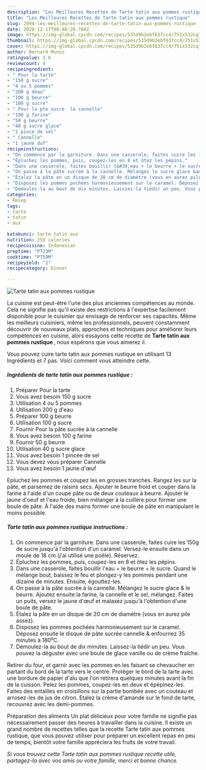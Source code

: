 ```yaml
---
description: "Les Meilleures Recettes de Tarte tatin aux pommes rustique"
title: "Les Meilleures Recettes de Tarte tatin aux pommes rustique"
slug: 2994-les-meilleures-recettes-de-tarte-tatin-aux-pommes-rustique
date: 2020-12-17T08:48:28.708Z
image: https://img-global.cpcdn.com/recipes/535d9b2ebf637cc4/751x532cq70/tarte-tatin-aux-pommes-rustique-photo-principale-de-la-recette.jpg
thumbnail: https://img-global.cpcdn.com/recipes/535d9b2ebf637cc4/751x532cq70/tarte-tatin-aux-pommes-rustique-photo-principale-de-la-recette.jpg
cover: https://img-global.cpcdn.com/recipes/535d9b2ebf637cc4/751x532cq70/tarte-tatin-aux-pommes-rustique-photo-principale-de-la-recette.jpg
author: Bernard Munoz
ratingvalue: 3.6
reviewcount: 4
recipeingredient:
- " Pour la tarte"
- "150 g sucre"
- "4 ou 5 pommes"
- "200 g deau"
- "100 g beurre"
- "100 g sucre"
- " Pour la pte sucre  la cannelle"
- "100 g farine"
- "50 g beurre"
- "40 g sucre glace"
- "1 pince de sel"
- " Cannelle"
- "1 jaune duf"
recipeinstructions:
- "On commence par la garniture. Dans une casserole, faites cuire les 150g de sucre jusqu&#39;à l&#39;obtention d&#39;un caramel. Versez-le ensuite dans un moule de 18 cm (j&#39;ai utilisé une poêle). Réservez."
- "Épluchez les pommes, puis, coupez-les en 8 et ôtez les pépins."
- "Dans une casserole, faites bouillir l&#39;eau + le beurre + le sucre. Quand le mélange bout, baissez le feu et plongez-y les pommes pendant une dizaine de minutes. Ensuite, égouttez-les."
- "On passe à la pâte sucrée à la cannelle. Mélangez le sucre glace &amp; le beurre. Ajoutez ensuite la farine, la cannelle et le sel, mélangez. Faites un puits, versez le jaune d&#39;œuf et malaxez jusqu&#39;à l&#39;obtention d&#39;une boule de pâte."
- "Étalez la pâte en un disque de 20 cm de diamètre (vous en aurez pile assez)."
- "Disposez les pommes pochées harmonieusement sur le caramel. Déposez ensuite le disque de pâte sucrée cannelle &amp; enfournez 35 minutes à 180⁰C."
- "Démoulez-la au bout de dix minutes. Laissez-la tiédir un peu. Vous pouvez la déguster avec une boule de glace vanille ou de crème fraîche."
categories:
- Resep
tags:
- tarte
- tatin
- aux

katakunci: tarte tatin aux 
nutrition: 259 calories
recipecuisine: Indonesian
preptime: "PT23M"
cooktime: "PT59M"
recipeyield: "2"
recipecategory: Dinner

---
```



![Tarte tatin aux pommes rustique](https://img-global.cpcdn.com/recipes/535d9b2ebf637cc4/751x532cq70/tarte-tatin-aux-pommes-rustique-photo-principale-de-la-recette.jpg)

La cuisine est peut-être l'une des plus anciennes compétences au monde. Cela ne signifie pas qu'il existe des restrictions à l'expertise facilement disponible pour le cuisinier qui envisage de renforcer ses capacités. Même les meilleurs cuisiniers, même les professionnels, peuvent constamment découvrir de nouveaux plats, approches et techniques pour améliorer leurs compétences en cuisine, alors essayons cette recette de <strong> Tarte tatin aux pommes rustique </strong>, nous espérons que vous aimerez il.

<!--inarticleads1-->

Vous pouvez cuire tarte tatin aux pommes rustique en utilisant 13 Ingrédients et 7 pas. Voici comment vous atteindre cette.

##### Ingrédients de tarte tatin aux pommes rustique :

1. Préparer  Pour la tarte
1. Vous avez besoin 150 g sucre
1. Utilisation 4 ou 5 pommes
1. Utilisation 200 g d&#39;eau
1. Préparer 100 g beurre
1. Utilisation 100 g sucre
1. Fournir  Pour la pâte sucrée à la cannelle
1. Vous avez besoin 100 g farine
1. Fournir 50 g beurre
1. Utilisation 40 g sucre glace
1. Vous avez besoin 1 pincée de sel
1. Vous devez vous préparer  Cannelle
1. Vous avez besoin 1 jaune d&#39;œuf


Epluchez les pommes et coupez les en grosses tranches. Rangez les sur la pâte, et parsemez de raisins secs. Ajouter le beurre froid et couper dans la farine à l&#39;aide d&#39;un coupe pâte ou de deux couteaux à beurre. Ajouter le jaune d&#39;oeuf et l&#39;eau froide, bien mélanger à la cuillère pour former une boule de pâte. À l&#39;aide des mains former une boule de pâte en manipulant le moins possible. 

<!--inarticleads2-->

##### Tarte tatin aux pommes rustique instructions :

1. On commence par la garniture. Dans une casserole, faites cuire les 150g de sucre jusqu&#39;à l&#39;obtention d&#39;un caramel. Versez-le ensuite dans un moule de 18 cm (j&#39;ai utilisé une poêle). Réservez.
1. Épluchez les pommes, puis, coupez-les en 8 et ôtez les pépins.
1. Dans une casserole, faites bouillir l&#39;eau + le beurre + le sucre. Quand le mélange bout, baissez le feu et plongez-y les pommes pendant une dizaine de minutes. Ensuite, égouttez-les.
1. On passe à la pâte sucrée à la cannelle. Mélangez le sucre glace &amp; le beurre. Ajoutez ensuite la farine, la cannelle et le sel, mélangez. Faites un puits, versez le jaune d&#39;œuf et malaxez jusqu&#39;à l&#39;obtention d&#39;une boule de pâte.
1. Étalez la pâte en un disque de 20 cm de diamètre (vous en aurez pile assez).
1. Disposez les pommes pochées harmonieusement sur le caramel. Déposez ensuite le disque de pâte sucrée cannelle &amp; enfournez 35 minutes à 180⁰C.
1. Démoulez-la au bout de dix minutes. Laissez-la tiédir un peu. Vous pouvez la déguster avec une boule de glace vanille ou de crème fraîche.


Retirer du four, et garnir avec les pommes en les faisant se chevaucher en partant du bord de la tarte vers le centre. Protéger le bord de la tarte avec une bordure de papier d&#39;alu que l&#39;on retirera quelques minutes avant la fin de la cuisson. Pelez les pommes, coupez-les en deux et épépinez-les. Faites des entailles en croisillons sur la partie bombée avec un couteau et arrosez-les de jus de citron. Etalez la crème d&#39;amande sur le fond de tarte, recouvrez avec les demi-pommes. 

<!--inarticleads1-->

<p>
Préparation des aliments Un plat délicieux pour votre famille ne signifie pas nécessairement passer des heures à travailler dans la cuisine. Il existe un grand nombre de recettes telles que la recette Tarte tatin aux pommes rustique, que vous pouvez utiliser pour préparer un excellent repas en peu de temps, bientôt votre famille appréciera les fruits de votre travail.
</p>

<p>
<i>Si vous trouvez cette Tarte tatin aux pommes rustique recette utile, partagez-la avec vos amis ou votre famille, merci et bonne chance.</i>
</p>
